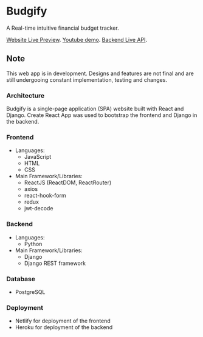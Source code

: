 # Budgify

A Real-time intuitive financial budget tracker.

[Website Live Preview](https://markdownlivepreview.com/).
[Youtube demo](https://markdownlivepreview.com/).
[Backend Live API](https://budgetme-api.onrender.com/).

## Note

This web app is in development. Designs and features are not final and are still undergooing constant implementation, testing and changes.

### Architecture

Budgify is a single-page application (SPA) website built with React and Django. Create React App was used to bootstrap the frontend and Django in the backend.

### Frontend

- Languages:
  - JavaScript
  - HTML
  - CSS
- Main Framework/Libraries:
  - ReactJS (ReactDOM, ReactRouter)
  - axios
  - react-hook-form
  - redux
  - jwt-decode

### Backend

- Languages:
  - Python
- Main Framework/Libraries:
  - Django
  - Django REST framework

### Database

- PostgreSQL

### Deployment

- Netlify for deployment of the frontend
- Heroku for deployment of the backend
